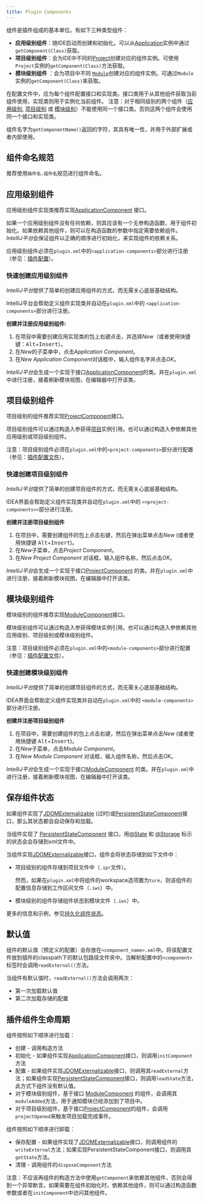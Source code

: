 ```yaml
---
title: Plugin Components
---
```

组件是插件组成的基本单位。有如下三种类型组件：

* **应用级别组件**：随IDE启动而创建和初始化。可以从[Application](upsource:///platform/core-api/src/com/intellij/openapi/application/Application.java)实例中通过`getComponent(Class)`获取。
* **项目级别组件**：会为IDE中不同的[Project](upsource:///platform/core-api/src/com/intellij/openapi/project/Project.java)创建对应的组件实例。可使用`Project`实例的`getComponent(Class)`方法获取。
* **模块级别组件** ：会为项目中不同 [`Module`](upsource:///platform/core-api/src/com/intellij/openapi/module/Module.java)创建对应的组件实例。可通过`Module`实例的`getComponent(Class)`来获取。

在配置文件中，应为每个组件配置接口和实现类。接口类用于从其他组件获取当前组件使用，实现类则用于实例化当前组件。
注意：对于相同级别的两个组件（[应用级别](upsource:///platform/core-api/src/com/intellij/openapi/application/Application.java), [项目级别](upsource:///platform/core-api/src/com/intellij/openapi/project/Project.java) 或 [模块级别](upsource:///platform/core-api/src/com/intellij/openapi/module/Module.java)）不能使用同一个接口类。否则这两个组件会使用同一个接口和实现类。

组件名字为`getComponentName()`返回的字符，其具有唯一性，并用于外部扩展或者内部使用。


## 组件命名规范
推荐使用`插件名.组件名`规范进行组件命名。


## 应用级别组件
应用级别组件实现类推荐实现[ApplicationComponent](upsource:///platform/core-api/src/com/intellij/openapi/components/ApplicationComponent.java) 接口。

如果一个应用级别组件没有任何依赖，则其应该有一个无参构造函数，用于组件初始化。如果依赖其他组件，则可以在构造函数的参数中指定需要依赖组件。*IntelliJ平台*会保证组件以正确的顺序进行初始化，来实现组件的依赖关系。

应用级别组件必须在`plugin.xml`中的`<application-components>`部分进行注册（参见：[插件配置](plugin_configuration_file.md)）。

### 快速创建应用级别组件

*IntelliJ平台*提供了简单的创建应用组件的方式，而无需关心底层基础结构。

IntelliJ平台会帮助定义组件实现类并自动在`plugin.xml`中的 `<application-components>`部分进行注册。

**创建并注册应用级别组件:**

1. 在项目中需要创建应用实现类的包上右键点击，并选择*New*（或者使用快捷键：<kbd>Alt</kbd>+<kbd>Insert</kbd>）。
2. 在*New*的子菜单中，点击*Application Component*。
3. 在*New Application Component*对话框中，输入组件名字并点击*OK*。

*IntelliJ平台*会生成一个实现于接口[ApplicationComponent](upsource:///platform/core-api/src/com/intellij/openapi/components/ApplicationComponent.java)的类。并在`plugin.xml`中进行注册，接着刷新模块视图，在编辑器中打开该类。

## 项目级别组件

项目级别的组件推荐实现[ProjectComponent](upsource:///platform/core-api/src/com/intellij/openapi/components/ProjectComponent.java)接口。

项目级别组件可以通过构造入参获得[项目](upsource:///platform/core-api/src/com/intellij/openapi/project/Project.java)实例引用。也可以通过构造入参依赖其他应用级别或项目级别组件。

注意：项目级别组件必须在`plugin.xml`中的`<project-components>`部分进行配置（参见：[插件配置文件](plugin_configuration_file.md)）。

### 快速创建项目级别组件

*IntelliJ平台*提供了简单的创建项目组件的方式，而无需关心底层基础结构。

IDEA界面会帮助定义组件实现类并自动在`plugin.xml`中的 `<<project-components>>`部分进行注册。

**创建并注册项目级别组件**

1. 在项目中，需要创建组件的包上点击右键，然后在弹出菜单点击*New* (或者使用快捷键 <kbd>Alt</kbd>+<kbd>Insert</kbd>)。
2. 在*New*子菜单，点击*Project Component*。
3. 在*New Project Component* 对话框，输入组件名称，然后点击*OK*。

*IntelliJ平台*会生成一个实现于接口[ProjectComponent](upsource:///platform/core-api/src/com/intellij/openapi/components/ProjectComponent.java) 的类。并在`plugin.xml`中进行注册，接着刷新模块视图，在编辑器中打开该类。

## 模块级别组件

模块级别的组件推荐实现[ModuleComponent](upsource:///platform/core-api/src/com/intellij/openapi/module/ModuleComponent.java)接口。

模块级别组件可以通过构造入参获得模块实例引用。也可以通过构造入参依赖其他应用级别、项目级别或模块级别组件。

注意：项目级别组件必须在`plugin.xml`中的`<module-components>`部分进行配置（参见：[插件配置文件](plugin_configuration_file.md)）。

### 快速创建模块级别组件

*IntelliJ平台*提供了简单的创建项目组件的方式，而无需关心底层基础结构。

IDEA界面会帮助定义组件实现类并自动在`plugin.xml`中的 `<module-components>`部分进行注册。

**创建并注册项目级别组件**

1. 在项目中，需要创建组件的包上点击右键，然后在弹出菜单点击*New* (或者使用快捷键 <kbd>Alt</kbd>+<kbd>Insert</kbd>)。
2. 在*New*子菜单，点击*Module Component*。
3. 在*New Module Component* 对话框，输入组件名称，然后点击*OK*。

*IntelliJ平台*会生成一个实现于接口[ModuleComponent](upsource:///platform/core-api/src/com/intellij/openapi/module/ModuleComponent.java) 的类。并在`plugin.xml`中进行注册，接着刷新模块视图，在编辑器中打开该类。

## 保存组件状态
如果组件实现了[JDOMExternalizable](upsource:///platform/util/src/com/intellij/openapi/util/JDOMExternalizable.java) (过时)或[PersistentStateComponent](upsource:///platform/core-api/src/com/intellij/openapi/components/PersistentStateComponent.java)接口，那么其状态都会自动保存和加载。

当组件实现了 [PersistentStateComponent](upsource:///platform/core-api/src/com/intellij/openapi/components/PersistentStateComponent.java) 接口，用[@State](upsource:///platform/projectModel-api/src/com/intellij/openapi/components/State.java) 和 [@Storage](upsource:///platform/projectModel-api/src/com/intellij/openapi/components/Storage.java) 标示的状态会会存储到xml文件中。

当组件实现[JDOMExternalizable](upsource:///platform/util/src/com/intellij/openapi/util/JDOMExternalizable.java)接口，组件会将状态存储到如下文件中：

* 项目级别的组件存储到项目文件中（`.ipr`文件）。
    
  然而，如果在`plugin.xml`中将组件的workspace选项置为`ture`，则该组件的配置信息存储到工作区间文件（`.iws`）中。
  
* 模块级别的组件存储组件状态到模块文件（`.iws`）中。

更多的信息和示例，参见[持久化组件状态](/basics/persisting_state_of_components.md)。

## 默认值

组件的默认值（预定义的配置）会存放在`<component_name>.xml`中。将该配置文件放到插件的classpath下的默认包路径文件夹中。当解析配置中的`<component>`标签时会调用`readExternal()`方法。

当组件有默认值时，`readExternal()`方法会调用两次：

* 第一次加载默认值
* 第二次加载存储的配置

## 插件组件生命周期

组件按照如下顺序进行加载：

* 创建 - 调用构造方法
* 初始化 - 如果组件实现[ApplicationComponent](upsource:///platform/core-api/src/com/intellij/openapi/components/ApplicationComponent.java)接口，则调用`initComponent`方法
* 配置 - 如果组件实现[JDOMExternalizable](upsource:///platform/util/src/com/intellij/openapi/util/JDOMExternalizable.java)接口，则调用其`readExternal`方法；如果组件实现[PersistentStateComponent](upsource:///platform/core-api/src/com/intellij/openapi/components/PersistentStateComponent.java)接口，则调用`loadState`方法，此方式下组件没有默认值。
* 对于模块级别组件，基于接口 [ModuleComponent](upsource:///platform/core-api/src/com/intellij/openapi/module/ModuleComponent.java) 的组件，会调用其`moduleAdded`方法，用于通知模块已经添加到了项目中。
* 对于项目级别组件，基于接口[ProjectComponent](upsource:///platform/core-api/src/com/intellij/openapi/components/ProjectComponent.java)的组件，会调用`projectOpened`来触发项目加载完成事件。

组件按照如下顺序进行卸载：

* 保存配置 - 如果组件实现了[JDOMExternalizable](upsource:///platform/util/src/com/intellij/openapi/util/JDOMExternalizable.java)接口，则调用组件的`writeExternal`方法；如果实现PersistentStateComponent接口，则调用其`getState`方法。
* 清理 - 调用组件的`disposeComponent`方法

注意：不应该再组件的构造方法中使用`getComponent`来依赖其他组件，否则会得到一个异常断言。如果需要在组件初始化时，依赖其他组件，则可以通过构造函数参数或者在`initComponent`中访问其他组件。

